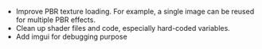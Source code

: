 * Improve PBR texture loading. For example, a single image can be reused for multiple PBR effects.
* Clean up shader files and code, especially hard-coded variables.
* Add imgui for debugging purpose
